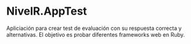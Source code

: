 # NivelR.AppTest
Apliciación para crear test de evaluación con su respuesta correcta y alternativas. El objetivo es probar diferentes frameworks web en Ruby.
